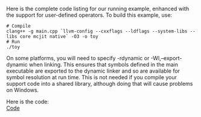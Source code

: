 Here is the complete code listing for our running example, enhanced with the support for user-defined operators. 
To build this example, use:

```
# Compile
clang++ -g main.cpp `llvm-config --cxxflags --ldflags --system-libs --libs core mcjit native` -O3 -o toy
# Run
./toy
```

On some platforms, you will need to specify -rdynamic or -Wl,–export-dynamic when linking. 
This ensures that symbols defined in the main executable are exported to the dynamic linker and so are available for symbol resolution at run time. This is not needed if you compile your support code into a shared library, although doing that will cause problems on Windows.

Here is the code:  
[Code](./main.cpp)

